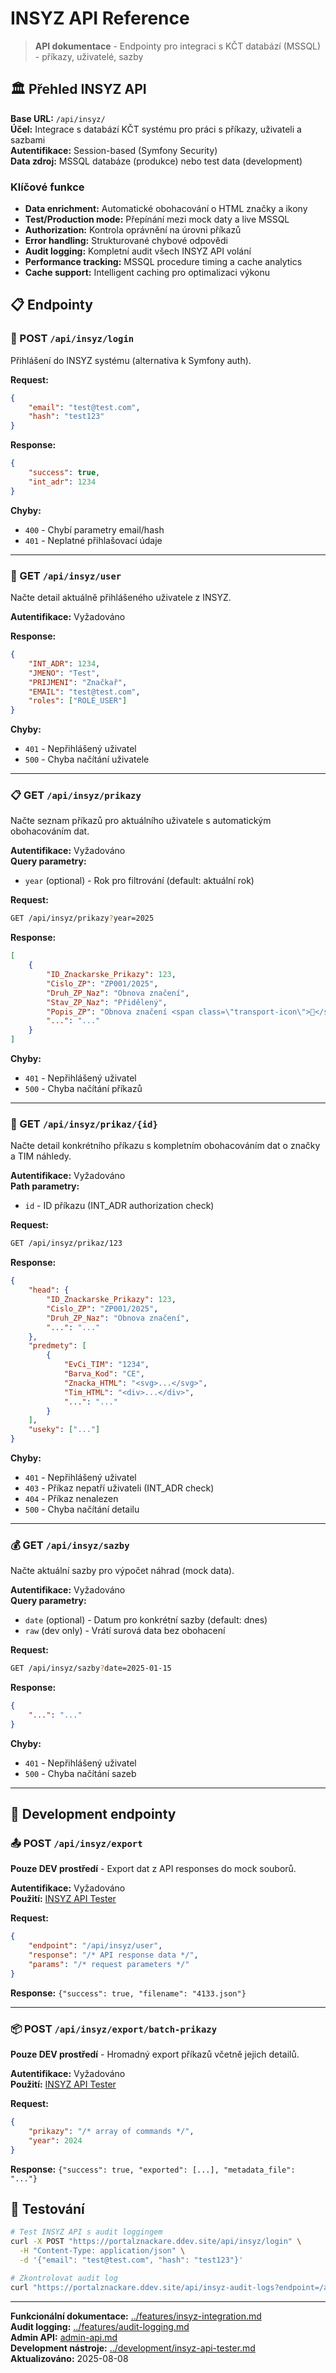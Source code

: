 # INSYZ API Reference

> **API dokumentace** - Endpointy pro integraci s KČT databází (MSSQL) - příkazy, uživatelé, sazby

## 🏛️ Přehled INSYZ API

**Base URL:** `/api/insyz/`  
**Účel:** Integrace s databází KČT systému pro práci s příkazy, uživateli a sazbami  
**Autentifikace:** Session-based (Symfony Security)  
**Data zdroj:** MSSQL databáze (produkce) nebo test data (development)

### Klíčové funkce
- **Data enrichment:** Automatické obohacování o HTML značky a ikony
- **Test/Production mode:** Přepínání mezi mock daty a live MSSQL
- **Authorization:** Kontrola oprávnění na úrovni příkazů
- **Error handling:** Strukturované chybové odpovědi
- **Audit logging:** Kompletní audit všech INSYZ API volání
- **Performance tracking:** MSSQL procedure timing a cache analytics
- **Cache support:** Intelligent caching pro optimalizaci výkonu

## 📋 Endpointy

### 🔐 POST `/api/insyz/login`

Přihlášení do INSYZ systému (alternativa k Symfony auth).

**Request:**
```json
{
    "email": "test@test.com",
    "hash": "test123"
}
```

**Response:**
```json
{
    "success": true,
    "int_adr": 1234
}
```

**Chyby:**
- `400` - Chybí parametry email/hash
- `401` - Neplatné přihlašovací údaje

---

### 👤 GET `/api/insyz/user`

Načte detail aktuálně přihlášeného uživatele z INSYZ.

**Autentifikace:** Vyžadováno  

**Response:**
```json
{
    "INT_ADR": 1234,
    "JMENO": "Test",
    "PRIJMENI": "Značkař",
    "EMAIL": "test@test.com",
    "roles": ["ROLE_USER"]
}
```

**Chyby:**
- `401` - Nepřihlášený uživatel
- `500` - Chyba načítání uživatele

---

### 📋 GET `/api/insyz/prikazy`

Načte seznam příkazů pro aktuálního uživatele s automatickým obohacováním dat.

**Autentifikace:** Vyžadováno  
**Query parametry:**
- `year` (optional) - Rok pro filtrování (default: aktuální rok)

**Request:**
```bash
GET /api/insyz/prikazy?year=2025
```

**Response:**
```json
[
    {
        "ID_Znackarske_Prikazy": 123,
        "Cislo_ZP": "ZP001/2025",
        "Druh_ZP_Naz": "Obnova značení",
        "Stav_ZP_Naz": "Přidělený",
        "Popis_ZP": "Obnova značení <span class=\"transport-icon\">🚌</span> Karlštejn",
        "...": "..."
    }
]
```

**Chyby:**
- `401` - Nepřihlášený uživatel
- `500` - Chyba načítání příkazů

---

### 📖 GET `/api/insyz/prikaz/{id}`

Načte detail konkrétního příkazu s kompletním obohacováním dat o značky a TIM náhledy.

**Autentifikace:** Vyžadováno  
**Path parametry:**
- `id` - ID příkazu (INT_ADR authorization check)

**Request:**
```bash
GET /api/insyz/prikaz/123
```

**Response:**
```json
{
    "head": {
        "ID_Znackarske_Prikazy": 123,
        "Cislo_ZP": "ZP001/2025",
        "Druh_ZP_Naz": "Obnova značení",
        "...": "..."
    },
    "predmety": [
        {
            "EvCi_TIM": "1234",
            "Barva_Kod": "CE",
            "Znacka_HTML": "<svg>...</svg>",
            "Tim_HTML": "<div>...</div>",
            "...": "..."
        }
    ],
    "useky": ["..."]
}
```

**Chyby:**
- `401` - Nepřihlášený uživatel  
- `403` - Příkaz nepatří uživateli (INT_ADR check)
- `404` - Příkaz nenalezen
- `500` - Chyba načítání detailu

---

### 💰 GET `/api/insyz/sazby`

Načte aktuální sazby pro výpočet náhrad (mock data).

**Autentifikace:** Vyžadováno  
**Query parametry:**
- `date` (optional) - Datum pro konkrétní sazby (default: dnes)
- `raw` (dev only) - Vrátí surová data bez obohacení

**Request:**
```bash
GET /api/insyz/sazby?date=2025-01-15
```

**Response:**
```json
{
    "...": "..."
}
```

**Chyby:**
- `401` - Nepřihlášený uživatel
- `500` - Chyba načítání sazeb

---

## 🔧 Development endpointy

### 📤 POST `/api/insyz/export` 

**Pouze DEV prostředí** - Export dat z API responses do mock souborů.

**Autentifikace:** Vyžadováno  
**Použití:** [INSYZ API Tester](../development/insyz-api-tester.md)

**Request:**
```json
{
    "endpoint": "/api/insyz/user",
    "response": "/* API response data */",
    "params": "/* request parameters */"
}
```

**Response:** `{"success": true, "filename": "4133.json"}`

---

### 📦 POST `/api/insyz/export/batch-prikazy`

**Pouze DEV prostředí** - Hromadný export příkazů včetně jejich detailů.

**Autentifikace:** Vyžadováno  
**Použití:** [INSYZ API Tester](../development/insyz-api-tester.md)

**Request:**
```json
{
    "prikazy": "/* array of commands */",
    "year": 2024
}
```

**Response:** `{"success": true, "exported": [...], "metadata_file": "..."}`



## 🧪 Testování

```bash
# Test INSYZ API s audit loggingem
curl -X POST "https://portalznackare.ddev.site/api/insyz/login" \
  -H "Content-Type: application/json" \
  -d '{"email": "test@test.com", "hash": "test123"}'

# Zkontrolovat audit log
curl "https://portalznackare.ddev.site/api/insyz-audit-logs?endpoint=/api/insyz/login"
```

---

**Funkcionální dokumentace:** [../features/insyz-integration.md](../features/insyz-integration.md)  
**Audit logging:** [../features/audit-logging.md](../features/audit-logging.md)  
**Admin API:** [admin-api.md](admin-api.md#insyz-audit-api)  
**Development nástroje:** [../development/insyz-api-tester.md](../development/insyz-api-tester.md)  
**Aktualizováno:** 2025-08-08